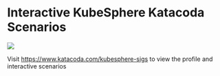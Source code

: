 # Interactive KubeSphere Katacoda Scenarios
[![](http://shields.katacoda.com/katacoda/kubesphere-sigs/count.svg)](https://www.katacoda.com/kubesphere-sigs "Get your profile on Katacoda.com")

Visit https://www.katacoda.com/kubesphere-sigs to view the profile and interactive scenarios


